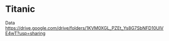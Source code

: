 # Titanic
Data
https://drive.google.com/drive/folders/1KVM0XGL_PZEt_Ys8G7SbNFD10UlVE4wT?usp=sharing
